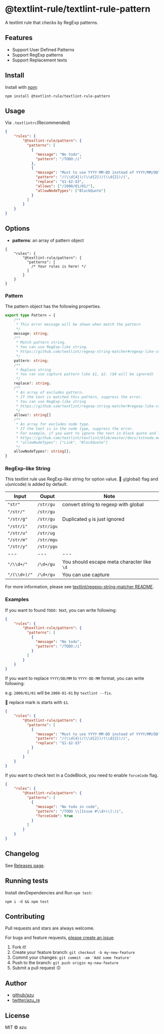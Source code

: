 # @textlint-rule/textlint-rule-pattern

A textlint rule that checks by RegExp patterns.

## Features

- Support User Defined Patterns
- Support RegExp patterns
- Support Replacement texts

## Install

Install with [npm](https://www.npmjs.com/):

    npm install @textlint-rule/textlint-rule-pattern

## Usage

Via `.textlintrc`(Recommended)

```json
{
    "rules": {
        "@textlint-rule/pattern": {
          "patterns": [
            {
              "message": "No todo",
              "pattern": "/TODO:/i"
            },
            {
              "message": "Must to use YYYY-MM-DD instead of YYYY/MM/DD",
              "pattern": "/(\\d{4})/(\\d{2})/(\\d{2})/i",
              "replace": "$1-$2-$3",
              "allows": ["/1000/01/01/"],
              "allowNodeTypes": ["BlockQuote"]
            }
          ]
        }
    }
}
```

## Options

- **patterns**: an array of pattern object

```json5
{
    "rules": {
        "@textlint-rule/pattern": {
          "patterns": [
            /* Your rules is here! */
          ]
        }
    }
}
```

### Pattern

The pattern object has the following properties.

```ts
export type Pattern = {
    /**
     * This error message will be shown when match the pattern
     */
    message: string;
    /**
     * Match pattern string.
     * You can use RegExp-like string.
     * https://github.com/textlint/regexp-string-matcher#regexp-like-string
     */
    pattern: string;
    /**
     * Replace string
     * You can use capture pattern like $1, $2. ($0 will be ignored)
     */
    replace?: string;
    /**
     * An array of excludes pattern.
     * If the text is matched this pattern, suppress the error.
     * You can use RegExp-like string
     * https://github.com/textlint/regexp-string-matcher#regexp-like-string
     */
    allows?: string[]
    /**
     * An array for excludes node type.
     * If the text is in the node type, suppress the error.
     * For example, if you want to ignore the text in block quote and link
     * https://github.com/textlint/textlint/blob/master/docs/txtnode.md#type
     * "allowNodeTypes": ["Link", "BlockQuote"]
     */
    allowNodeTypes?: string[];
}
```

### RegExp-like String

This textlint rule use RegExp-like string for option value.
:memo: `g`(global) flag and `u`(unicode) is added by default.

| Input        | Ouput   | Note                                       |
|--------------|---------|--------------------------------------------|
| `"str"`      | `/str/gu` | convert string to regexp with global       |
| `"/str/"`    | `/str/gu` |                                            |
| `"/str/g"`   | `/str/gu` | Duplicated `g` is just ignored             |
| `"/str/i"`   | `/str/igu` |                                            |
| `"/str/u"`   | `/str/ug` |                                            |
| `"/str/m"`   | `/str/mgu` |                                            |
| `"/str/y"`   | `/str/ygu` |                                            |
| ---          | ---     | ---                                        |
| `"/\\d+/"`   | `/\d+/gu` | You should escape meta character like `\d` |
| `"/(\\d+)/"` | `/\d+/gu` | You can use capture                        |

For more information, please see [textlint/regexp-string-matcher README](https://github.com/textlint/regexp-string-matcher#regexp-like-string).

### Examples

If you want to found `TODO:` text, you can write following:

```json
{
    "rules": {
        "@textlint-rule/pattern": {
          "patterns": [
            {
              "message": "No todo",
              "pattern": "/TODO:/i"
            }
          ]
        }
    }
}
```

If you want to replace `YYYY/DD/MM` to `YYYY-DD-MM` format, you can write following:

e.g. `2000/01/01` will be `2000-01-01` by `textlint --fix`.

:memo: replace mark is starts with `$1`.

```json
{
    "rules": {
        "@textlint-rule/pattern": {
          "patterns": [
            {
              "message": "Must to use YYYY-MM-DD instead of YYYY/MM/DD",
              "pattern": "/(\\d{4})/(\\d{2})/(\\d{2})/i",
              "replace": "$1-$2-$3"
            }
          ]
        }
    }
}
```

If you want to check text in a CodeBlock, you need to enable `forceCode` flag. 

```json
{
    "rules": {
        "@textlint-rule/pattern": {
          "patterns": [
            {
              "message": "No todo in code",
              "pattern": "/TODO \\[Issue #\\d+\\]:/i",
              "forceCode": true
            }
          ]
        }
    }
}
```

## Changelog

See [Releases page](https://github.com/textlint-rule/textlint-rule-pattern/releases).

## Running tests

Install devDependencies and Run `npm test`:

    npm i -d && npm test

## Contributing

Pull requests and stars are always welcome.

For bugs and feature requests, [please create an issue](https://github.com/textlint-rule/textlint-rule-pattern/issues).

1. Fork it!
2. Create your feature branch: `git checkout -b my-new-feature`
3. Commit your changes: `git commit -am 'Add some feature'`
4. Push to the branch: `git push origin my-new-feature`
5. Submit a pull request :D

## Author

- [github/azu](https://github.com/azu)
- [twitter/azu_re](https://twitter.com/azu_re)

## License

MIT © azu
